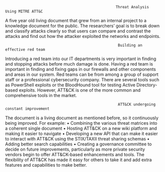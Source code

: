                                                       Threat Analysis Using MITRE ATT&C
                                                            
A five year old living document that grew from an internal project to a knowledge document for the public. The researchers’ goal is to break down and classify attacks clearly so that users can compare and contrast the attacks and find out how the attacker exploited the networks and endpoints. 

                                                       Building an effective red team
                          
Introducing a red team into our IT departments is very important in finding and stopping attacks before much damage is done. Having a red team is important in finding and fixing gaps in our firewalls and other components and areas in our system. Red teams can be from among a group of support staff or a professional cybersecurity company. There are several tools such as PowerShell exploits or the BloodHound tool for testing Active Directory-based exploits. However, ATT&CK is one of the more common and comprehensive tools in the market. 

                                                       ATT&CK undergoing constant improvement
                         
The document is a living document as mentioned before, so it continuously being improved. For example: 
•	Combining the various threat matrices into a coherent single document 
•	Hosting ATT&CK on a new wiki platform and making it easier to navigate
•	Developing a new API that can make it easier to interact with ATT&CK using the STIX/TAXII threat sharing schemas
•	Adding better search capabilities
•	Creating a governance committee to decide on future improvements, particularly as more private security vendors begin to offer ATT&CK-based enhancements and tools.
The flexibility of ATT&CK has made it easy for others to take it and add extra features and capabilities to make better. 
                                                            
